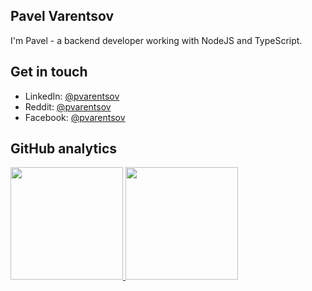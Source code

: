 ## Pavel Varentsov

I'm Pavel - a backend developer working with NodeJS and TypeScript.

## Get in touch
- LinkedIn: [@pvarentsov](https://www.linkedin.com/in/pvarentsov/)
- Reddit: [@pvarentsov](https://www.reddit.com/user/pvarentsov/)
- Facebook: [@pvarentsov](https://www.facebook.com/pvarentsov/)

## GitHub analytics

<p align="left">
<a href="https://github.com/pvarentsov">
  <img height="180em" src="https://github-readme-stats-eight-theta.vercel.app/api?username=pvarentsov&hide_border=true&show_icons=true&theme=graywhite&include_all_commits=true&count_private=true"/>
  <img height="180em" src="https://github-readme-stats-eight-theta.vercel.app/api/top-langs/?username=pvarentsov&hide_border=true&layout=compact&langs_count=8&theme=graywhite"/>
</a>
</p>
